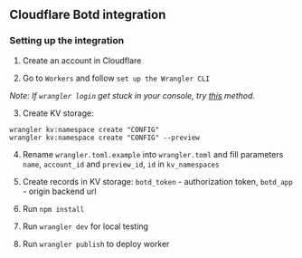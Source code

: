 ## Cloudflare Botd integration

### Setting up the integration

1. Create an account in Cloudflare

2. Go to `Workers` and follow `set up the Wrangler CLI`

*Note: If `wrangler login` get stuck in your console, try [this](https://github.com/cloudflare/wrangler/issues/1703#issuecomment-773797265) method.*

3. Create KV storage:
```
wrangler kv:namespace create "CONFIG"
wrangler kv:namespace create "CONFIG" --preview
```

4. Rename `wrangler.toml.example` into `wrangler.toml` and fill parameters `name`, `account_id` and
`preview_id`, `id` in `kv_namespaces`
   
5. Create records in KV storage:
`botd_token` - authorization token, `botd_app` - origin backend url
 
6. Run `npm install`
  
7. Run `wrangler dev` for local testing

8. Run `wrangler publish` to deploy worker